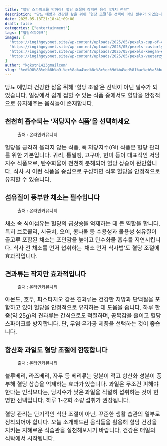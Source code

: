 ```yaml
---
title: "혈당 스파이크를 막아라! 혈당 조절에 강력한 음식 4가지 전략"
description: "당뇨 예방과 건강한 삶을 위해 ‘혈당 조절’은 선택이 아닌 필수가 되었습니다. 일상에서 쉽게 접할 수 있는 식품 중에서도 혈당을 안정적으로 유지해주는 음식들이 존재합니다."
date: 2025-05-18T21:18:41+09:00
draft: false
categories: ["entertainment"]
tags: ["혈당스파이크"]
images: [
  "https://ingihgoyonet.site/wp-content/uploads/2025/05/pexels-cup-of-couple-7657089-1024x683.jpg"
  "https://ingihgoyonet.site/wp-content/uploads/2025/05/pexels-castorlystock-3722583-1024x683.jpg"
  "https://ingihgoyonet.site/wp-content/uploads/2025/05/pexels-keegan-evans-10986-57042-1024x1024.jpg"
  "https://ingihgoyonet.site/wp-content/uploads/2025/05/pexels-veeterzy-70862-1024x683.jpg"
]
author: "kgkstn1423gmailcom"
slug: "%ed%98%88%eb%8b%b9-%ec%8a%a4%ed%8c%8c%ec%9d%b4%ed%81%ac%eb%a5%bc-%eb%a7%89%ec%95%84%eb%9d%bc-%ed%98%88%eb%8b%b9-%ec%a1%b0%ec%a0%88%ec%97%90-%ea%b0%95%eb%a0%a5%ed%95%9c-%ec%9d%8c%ec%8b%9d-4%ea%b0%80"
---
```


<p style="font-size:18px">당뇨 예방과 건강한 삶을 위해 ‘혈당 조절’은 선택이 아닌 필수가 되었습니다. 일상에서 쉽게 접할 수 있는 식품 중에서도 혈당을 안정적으로 유지해주는 음식들이 존재합니다.</p> <h2 >천천히 흡수되는 ‘저당지수 식품’을 선택하세요</h2> <figure ><img src="https://ingihgoyonet.site/wp-content/uploads/2025/05/pexels-cup-of-couple-7657089-1024x683.jpg" alt="" style="aspect-ratio:16/9;object-fit:cover"/><figcaption >출처 : 온라인커뮤니티</figcaption></figure> <p style="font-size:18px">혈당을 급격히 올리지 않는 식품, 즉 저당지수(GI) 식품은 혈당 관리를 위한 기본입니다. 귀리, 통밀빵, 고구마, 현미 등이 대표적인 저당지수 식품으로, 탄수화물이 천천히 분해되어 혈당 상승이 완만합니다. 식사 시 이런 식품을 중심으로 구성하면 식후 혈당을 안정적으로 유지할 수 있습니다.</p> <h2 >섬유질이 풍부한 채소는 필수입니다</h2> <figure ><img src="https://ingihgoyonet.site/wp-content/uploads/2025/05/pexels-castorlystock-3722583-1024x683.jpg" alt="" style="aspect-ratio:16/9;object-fit:cover"/><figcaption >출처 : 온라인커뮤니티</figcaption></figure> <p style="font-size:18px">채소 속 식이섬유는 혈당의 급상승을 억제하는 데 큰 역할을 합니다. 특히 브로콜리, 시금치, 오이, 콩나물 등 수용성과 불용성 섬유질이 골고루 포함된 채소는 포만감을 높이고 탄수화물 흡수를 지연시킵니다. 식사 전 채소를 먼저 섭취하는 ‘채소 먼저 식사법’도 혈당 조절에 효과적입니다.</p> <h2 >견과류는 작지만 효과적입니다</h2> <figure ><img src="https://ingihgoyonet.site/wp-content/uploads/2025/05/pexels-keegan-evans-10986-57042-1024x1024.jpg" alt="" style="aspect-ratio:16/9;object-fit:cover"/><figcaption >출처 : 온라인커뮤니티</figcaption></figure> <p style="font-size:18px">아몬드, 호두, 피스타치오 같은 견과류는 건강한 지방과 단백질을 포함하고 있어 혈당을 안정적으로 유지하는 데 도움을 줍니다. 하루 한 줌(약 25g)의 견과류는 간식으로도 적절하며, 공복감을 줄이고 혈당 스파이크를 방지합니다. 단, 무염·무가공 제품을 선택하는 것이 좋습니다.</p> <h2 >항산화 과일도 혈당 조절에 한몫합니다</h2> <figure ><img src="https://ingihgoyonet.site/wp-content/uploads/2025/05/pexels-veeterzy-70862-1024x683.jpg" alt="" style="aspect-ratio:16/9;object-fit:cover"/><figcaption >출처 : 온라인커뮤니티</figcaption></figure> <p style="font-size:18px">블루베리, 라즈베리, 자두 등 베리류는 당분이 적고 항산화 성분이 풍부해 혈당 상승을 억제하는 효과가 있습니다. 과일은 무조건 피해야 한다는 인식보다는, 당지수가 낮은 과일을 적절히 섭취하는 것이 현명한 선택입니다. 하루 1~2회 소량 섭취가 권장됩니다.</p> <p style="font-size:18px">혈당 관리는 단기적인 식단 조절이 아닌, 꾸준한 생활 습관의 일부로 정착되어야 합니다. 오늘 소개해드린 음식들을 활용해 혈당 건강을 지키는 지혜로운 식습관을 실천해보시기 바랍니다. 건강은 매일의 식탁에서 시작됩니다.</p>